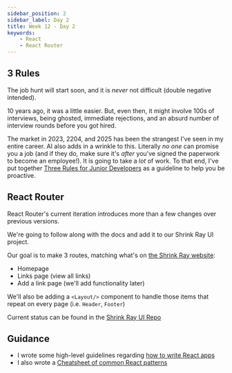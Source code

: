 ```yaml
---
sidebar_position: 2
sidebar_label: Day 2
title: Week 12 - Day 2
keywords:
    - React
    - React Router
---
```


<!-- markdownlint-disable no-trailing-punctuation -->

## 3 Rules

The job hunt will start soon, and it is _never_ not difficult (double negative intended).

10 years ago, it was a little easier. But, even then, it might involve 100s of interviews, being ghosted, immediate rejections, and an absurd number of interview rounds before you got hired.

The market in 2023, 2204, and 2025 has been the strangest I've seen in my entire career.  AI also adds in a wrinkle to this.  Literally _no one_ can promise you a job (and if they do, make sure it's _after_ you've signed the paperwork to become an employee!).  It is going to take a _lot_ of work.  To that end, I've put together [Three Rules for Junior Developers](./3_RULES.md) as a guideline to help you be proactive.

## React Router

React Router's current iteration introduces more than a few changes over previous versions.

We're going to follow along with the docs and add it to our Shrink Ray UI project.

Our goal is to make 3 routes, matching what's on [the Shrink Ray website](https://bzzt.vercel.app):

- Homepage
- Links page (view all links)
- Add a link page (we'll add functionality later)

We'll also be adding a `<Layout/>` component to handle those items that repeat on every page (i.e. `Header`, `Footer`)

Current status can be found in the [Shrink Ray UI Repo](https://github.com/seanrreid/shrinkray_ui)

## Guidance

- I wrote some high-level guidelines regarding [how to write React apps](/docs/lessons/react/react-guidelines/)
- I also wrote a [Cheatsheet of common React patterns](./CHEATSHEET.md)